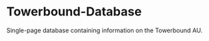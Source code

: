 Towerbound-Database
===================

Single-page database containing information on the Towerbound AU.
